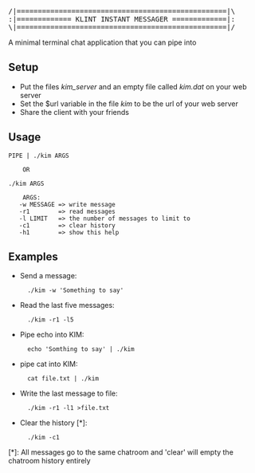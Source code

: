 <pre>
/|==================================================|\
:|============= KLINT INSTANT MESSAGER =============|:
\|==================================================|/
</pre>

A minimal terminal chat application that you can pipe into


Setup
-----

* Put the files *kim_server* and an empty file called *kim.dat* on your web server
* Set the $url variable in the file *kim* to be the url of your web server
* Share the client with your friends

Usage
-----
	PIPE | ./kim ARGS 
		
 		OR
 	
	./kim ARGS		
 	
      	ARGS:
       -w MESSAGE => write message
       -r1        => read messages
       -l LIMIT   => the number of messages to limit to
       -c1        => clear history
       -h1  	  => show this help	

Examples
--------
	
* Send a message:

 		./kim -w 'Something to say'

* Read the last five messages:

		./kim -r1 -l5
	
* Pipe echo into KIM:

		echo 'Somthing to say' | ./kim

* pipe cat into KIM:

		cat file.txt | ./kim

* Write the last message to file:

		./kim -r1 -l1 >file.txt
	
* Clear the history [*]:

		./kim -c1

[*]: All messages go to the same chatroom and 'clear' will empty the chatroom history entirely
